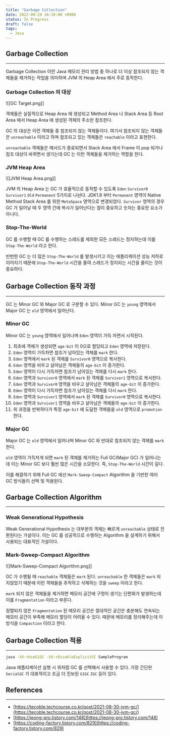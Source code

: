 ```yaml
---
title: "Garbage Collection"
date: 2022-09-29 16:10:00 +0900
status: In Progress
draft: false
tags:
  - Java
---
```

## Garbage Collection
---
Garbage Collection 이란 Java 메모리 관리 방법 중 하나로 더 이상 참조되지 않는 객체들을 제거하는 작업을 의미하며 JVM 의 Heap Area 에서 주로 동작한다.

### Garbage Collection 의 대상

![[GC Target.png]]

객체들은 실질적으로 Heap Area 에 생성되고 Method Area 나 Stack Area 등 Root Area 에서 Heap Area 에 생성된 객체의 주소만 참조한다.

GC 의 대상은 이런 객체들 중 참조되지 않는 객체들이다. 여기서 참조되지 않는 객체들은 `unreachable` 이라고 하며 참조되고 있는 객체들은 `reachable` 이라고 표현한다.

`unreachable` 객체들은 메서드가 종료되면서 Stack Area 에서 Frame 이 pop 되거나 참조 대상이 바뀌면서 생기는데 GC 는 이런 객체들을 제거하는 역할을 한다.

### JVM Heap Area

![[JVM Heap Area.png]]

JVM 의 Heap Area 는 GC 가 효율적으로 동작할 수 있도록 `Eden` `Survivor0` `Survivor1` `Old` `Permanent` 5가지로 나뉜다. JDK1.8 부터 `Permanent` 영역이 Native Method Stack Area 를 위한 `MetaSpace` 영역으로 변경되었다. `Survivor` 영역의 경우 GC 가 일어날 때 두 영역 간에 복사가 일어난다는 점이 중요하고 숫자는 중요한 요소가 아니다.

### Stop-The-World

GC 를 수행할 때 GC 를 수행하는 스레드를 제외한 모든 스레드는 정지하는데 이를 `Stop-The-World` 라고 한다.

빈번한 GC 는 더 많은 `Stop-The-World` 를 발생시키고 이는 애플리케이션 성능 저하로 이어지기 때문에 `Stop-The-World` 시간을 줄여 스레드가 정지되는 시간을 줄이는 것이 중요하다.

## Garbage Collection 동작 과정
---
GC 는 Minor GC 와 Major GC 로 구분할 수 있다. Minor GC 는 `young` 영역에서 Major GC 는 `old` 영역에서 일어난다.

### Minor GC

Minor GC 는 `young` 영역에서 일어나며 `Eden` 영역이 가득 차면서 시작된다.

1. 최초에 객체가 생성되면 `age-bit` 이 0으로 할당되고 `Eden` 영역에 저장된다.
2. `Eden` 영역이 가득차면 참조가 남아있는 객체를 `mark` 한다.
3. `Eden` 영역에서 `mark` 된 객체를 `Survivor0` 영역으로 복사한다.
4. `Eden` 영역을 비우고 살아남은 객체들의 `age-bit` 이 증가한다.
5. `Eden` 영역이 다시 가득차면 참조가 남아있는 객체를 다시 `mark` 한다.
6. `Eden` 영역과 `Survivor0` 영역에서 `mark` 된 객체를 `Survivor1` 영역으로 복사한다.
7. `Eden` 영역과 `Survivor0` 영역을 비우고 살아남은 객체들의 `age-bit` 이 증가한다.
8. `Eden` 영역이 다시 가득차면 참조가 남아있는 객체를 다시 `mark` 한다.
9. `Eden` 영역과 `Survivor1` 영역에서 `mark` 된 객체를 `Survivor0` 영역으로 복사한다.
10. `Eden` 영역과 `Survivor1` 영역을 비우고 살아남은 객체들의 `age-bit` 이 증가한다.
11. 위 과정을 반복하다가 특정 `age-bit` 에 도달한 객체들을 `old` 영역으로 `promotion` 한다.

### Major GC

Major GC 는 `old` 영역에서 일어나며 Minor GC 와 반대로 참조되지 않는 객체를 `mark` 한다.

`old` 영역이 가득차게 되면 `mark` 된 객체를 제거하는 Full GC(Major GC) 가 일어나는데 이는 Minor GC 보다 훨씬 많은 시간을 소모한다. 즉, `Stop-The-World` 시간이 길다.

이를 해결하기 위해 Full GC 에선 `Mark-Sweep-Compact` Algorithm 을 기반한 여러 GC 방식들이 선택 및 적용된다.

## Garbage Collection Algorithm
---
### Weak Generational Hypothesis

Weak Generational Hypothesis 는 대부분의 객체는 빠르게 `unreachable` 상태로 전환된다는 가설이다. 이는 GC 를 성공적으로 수행하는 Algorithm 을 설계하기 위해서 사용되는 대표적인 가설이다.

### Mark-Sweep-Compact Algorithm

![[Mark-Sweep-Compact Algorithm.png]]

GC 가 수행될 때 `reachable` 객체들은 `mark` 된다. `unreachable` 한 객체들은 `mark` 되지않았기 때문에 이런 객체들을 추적하고 삭제하는 것을 `sweep` 이라고 한다.

`mark` 되지 않은 객체들을 제거하면 메모리 공간에 구멍이 생기는 단편화가 발생하는데 이를 `Fragmentation` 이라고 부른다.

정렬되지 않은 `Fragmentation` 된 메모리 공간은 절대적인 공간은 충분해도 연속되는 메모리 공간이 부족해 메모리 할당이 어려울 수 있다. 때문에 메모리를 정리해주는데 이 방식을 `Compaction` 이라고 한다.

## Garbage Collection 적용
---
```bash
java -XX:+UseG1GC -XX:+DisableExplicitGC SampleProgram
```

Java 애플리케이션 실행 시 위처럼 GC 를 선택해서 사용할 수 있다. 가장 간단한 `SerialGC` 가 대표적이고 조금 더 진보된 `G1GC` `ZGC` 등이 있다.

## References
---
- [https://tecoble.techcourse.co.kr/post/2021-08-30-jvm-gc/](https://tecoble.techcourse.co.kr/post/2021-08-30-jvm-gc/)
- [https://jeong-pro.tistory.com/148](https://jeong-pro.tistory.com/148)
- [https://coding-factory.tistory.com/829](https://coding-factory.tistory.com/829)
